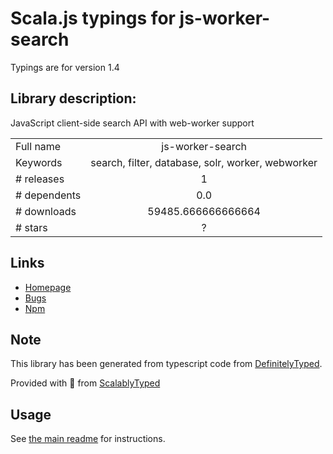 
# Scala.js typings for js-worker-search

Typings are for version 1.4

## Library description:
JavaScript client-side search API with web-worker support

|                    |                 |
| ------------------ | :-------------: |
| Full name          | js-worker-search |
| Keywords           | search, filter, database, solr, worker, webworker |
| # releases         | 1 |
| # dependents       | 0.0 |
| # downloads        | 59485.666666666664 |
| # stars            | ? |

## Links
- [Homepage](https://github.com/bvaughn/js-worker-search#readme)
- [Bugs](https://github.com/bvaughn/js-worker-search/issues)
- [Npm](https://www.npmjs.com/package/js-worker-search)
    


## Note
This library has been generated from typescript code from [DefinitelyTyped](https://definitelytyped.org).

Provided with :purple_heart: from [ScalablyTyped](https://github.com/oyvindberg/ScalablyTyped)

## Usage
See [the main readme](../../readme.md) for instructions.


